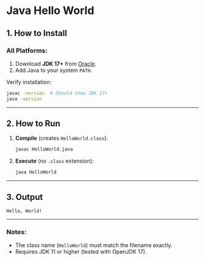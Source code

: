 # Java Hello World

## 1. How to Install
### All Platforms:
1. Download **JDK 17+** from [Oracle](https://www.oracle.com/java/technologies/downloads/).
2. Add Java to your system `PATH`.

Verify installation:
```bash
javac -version  # Should show JDK 17+
java -version
```

---

## 2. How to Run
1. **Compile** (creates `HelloWorld.class`):
   ```bash
   javac HelloWorld.java
   ```
2. **Execute** (no `.class` extension):
   ```bash
   java HelloWorld
   ```

---

## 3. Output
```
Hello, World!
```

---

### Notes:
- The class name (`HelloWorld`) must match the filename exactly.
- Requires JDK 11 or higher (tested with OpenJDK 17).
